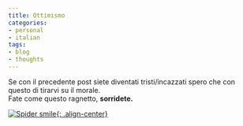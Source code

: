 ```yaml
---
title: Ottimismo
categories:
- personal
- italian
tags:
- blog
- thoughts
---
```

Se con il precedente post siete diventati tristi/incazzati spero che con
questo di tirarvi su il morale.  
Fate come questo ragnetto, **sorridete.**

[![Spider smile]({{site.url}}/images/spider-guarding-eggs-683251-xl.jpg){: .align-center}]({{site.url}}/images/spider-guarding-eggs-683251-xl.jpg
"Spider smile" )


